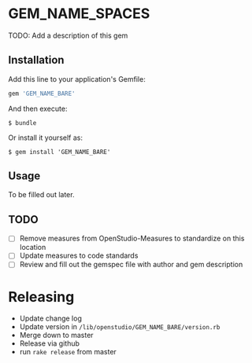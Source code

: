 # GEM_NAME_SPACES

TODO: Add a description of this gem

## Installation

Add this line to your application's Gemfile:

```ruby
gem 'GEM_NAME_BARE'
```

And then execute:

    $ bundle

Or install it yourself as:

    $ gem install 'GEM_NAME_BARE'

## Usage

To be filled out later. 

## TODO

- [ ] Remove measures from OpenStudio-Measures to standardize on this location
- [ ] Update measures to code standards
- [ ] Review and fill out the gemspec file with author and gem description

# Releasing

* Update change log
* Update version in `/lib/openstudio/GEM_NAME_BARE/version.rb`
* Merge down to master
* Release via github
* run `rake release` from master
